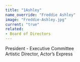 ```yaml
---
title: "1Ashley"
name_override: "Freddie Ashley"
image: "Freddie-Ashley.jpg"
current: "true"
related:
- Board of Directors
---
```


President - Executive Committee\
Artistic Director, Actor’s Express
